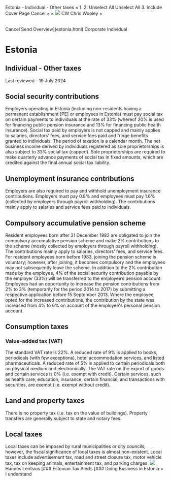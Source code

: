 Estonia - Individual - Other taxes
×
1.
2.
Unselect All
Unselect All
3.
Include Cover Page
Cancel
×
×
![](-/media/world-wide-tax-summaries/attachments/global---chris-wooley.ashx%3Frev=ac5e5f3223b34096b1afc2a6009c7320&revision=ac5e5f32-23b3-4096-b1af-c2a6009c7320&hash=859B7ADC84DC2CBEC9760E9E6EE7DE6D0A8BFCDF)
CW
Chris Wooley
×
######
Cancel
Send
Overview](estonia.html)
Corporate
Individual
# Estonia
## Individual - Other taxes
Last reviewed - 19 July 2024
## Social security contributions
Employers operating in Estonia (including non-residents having a permanent establishment [PE] or employees in Estonia) must pay social tax on certain payments to individuals at the rate of 33% (whereof 20% is used for financing public pension insurance and 13% for financing public health insurance). Social tax paid by employers is not capped and mainly applies to salaries, directors’ fees, and service fees paid and fringe benefits granted to individuals. The period of taxation is a calendar month.
The net business income derived by individuals registered as sole proprietorships is also subject to 33% social tax (capped). Sole proprietorships are required to make quarterly advance payments of social tax in fixed amounts, which are credited against the final annual social tax liability.
## Unemployment insurance contributions
Employers are also required to pay and withhold unemployment insurance contributions. Employers must pay 0.8% and employees must pay 1.6% (collected by employers through payroll withholding). The contributions mainly apply to salaries and service fees paid to individuals.
## Compulsory accumulative pension scheme
Resident employees born after 31 December 1982 are obligated to join the compulsory accumulative pension scheme and make 2% contributions to the scheme (mostly collected by employers through payroll withholding). The contributions mainly apply to salaries, directors’ fees, and service fees. For resident employees born before 1983, joining the pension scheme is voluntary; however, after joining, it becomes compulsory and the employees may not subsequently leave the scheme. In addition to the 2% contribution made by the employee, 4% of the social security contribution payable by the employer (33%) will be transferred to the employee’s pension account.
Employees had an opportunity to increase the pension contributions from 2% to 3% (temporarily for the period 2014 to 2017) by submitting a respective application before 15 September 2013. Where the employee opted for the increased contributions, the contribution by the state was increased from 4% to 6% on account of the employee's personal pension account.
## Consumption taxes
### Value-added tax (VAT)
The standard VAT rate is 22%. A reduced rate of 9% is applied to books, periodicals (with few exceptions), hotel accommodation services, and listed pharmaceuticals. A reduced rate of 5% is applied to certain periodicals both on physical medium and electronically.
The VAT rate on the export of goods and certain services is 0% (i.e. exempt with credit). Certain services, such as health care, education, insurance, certain financial, and transactions with securities, are exempt (i.e. exempt without credit).
## Land and property taxes
There is no property tax (i.e. tax on the value of buildings).
Property transfers are generally subject to state and notary fees.
## Local taxes
Local taxes can be imposed by rural municipalities or city councils; however, the fiscal significance of local taxes is almost non-existent. Local taxes include advertisement tax, road and street closure tax, motor vehicle tax, tax on keeping animals, entertainment tax, and parking charges.
![](-/media/world-wide-tax-summaries/attachments/estonia---hannes_lentsius.ashx%3Frev=31f88e16b03b44cbbfa48d1a5b28f7b6&revision=31f88e16-b03b-44cb-bfa4-8d1a5b28f7b6&hash=1B232B35B005C29B4211D624E8D01BC29E7ADF61)
Hannes Lentsius
[### Estonian Tax Alerts
[### Doing Business in Estonia
×
I understand